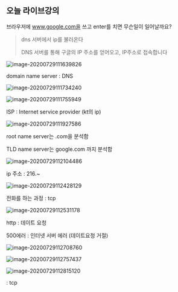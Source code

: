 

## 오늘 라이브강의

브라우저에 www.google.com을 쓰고 enter를 치면 무슨일이 일어날까요?

> dns 서버에서 ip를 불러온다
>
> DNS 서버를 통해 구글의 IP 주소를 얻어오고, IP주소로 접속합니다

![image-20200729111639826](SSAFY2/img/image-20200729111639826.png)

domain name server : DNS

![image-20200729111734240](C:\Users\multicampus\AppData\Roaming\Typora\typora-user-images\image-20200729111734240.png)

![image-20200729111755949](C:\Users\multicampus\AppData\Roaming\Typora\typora-user-images\image-20200729111755949.png)

ISP : Internet service provider (kt의 ip)

![image-20200729111927586](C:\Users\multicampus\AppData\Roaming\Typora\typora-user-images\image-20200729111927586.png)

root name server는 .com을 분석함

TLD name server는 google.com 까지 분석함

![image-20200729112104486](C:\Users\multicampus\AppData\Roaming\Typora\typora-user-images\image-20200729112104486.png)

ip 주소 : 216.~

![image-20200729112428129](C:\Users\multicampus\AppData\Roaming\Typora\typora-user-images\image-20200729112428129.png)

전화를 하는 과정 : tcp

![image-20200729112531178](C:\Users\multicampus\AppData\Roaming\Typora\typora-user-images\image-20200729112531178.png)

http : 데이트 요청

500에러 : 인터넷 서버 에러 (데이트요청 거절)

![image-20200729112708760](C:\Users\multicampus\AppData\Roaming\Typora\typora-user-images\image-20200729112708760.png)

![image-20200729112757437](C:\Users\multicampus\AppData\Roaming\Typora\typora-user-images\image-20200729112757437.png)

![image-20200729112815120](C:\Users\multicampus\AppData\Roaming\Typora\typora-user-images\image-20200729112815120.png)

: tcp
